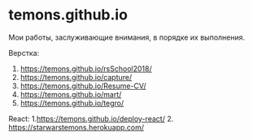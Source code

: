 # temons.github.io
Мои работы, заслуживающие внимания, в порядке их выполнения.

Верстка:
1. https://temons.github.io/rsSchool2018/
2. https://temons.github.io/capture/
3. https://temons.github.io/Resume-CV/
4. https://temons.github.io/mart/
5. https://temons.github.io/tegro/

React:
1.https://temons.github.io/deploy-react/
2. https://starwarstemons.herokuapp.com/
